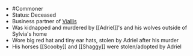 - #Commoner
- Status: Deceased
- Business partner of [Viallis](NPCs/Deceased/Viallis.md)
- Was kidnapped and murdered by [[Adriel]]'s and his wolves outside of Sylvia's home
- Wore big red hat and tiny ear hats, stolen by Adriel after his murder
- His horses [[Scooby]] and [[Shaggy]] were stolen/adopted by Adriel